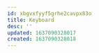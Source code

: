 ```yaml
---
id: xbgvxfyyf5grhe2cavpx83o
title: Keyboard
desc: ''
updated: 1637090328017
created: 1637090328018
---
```


